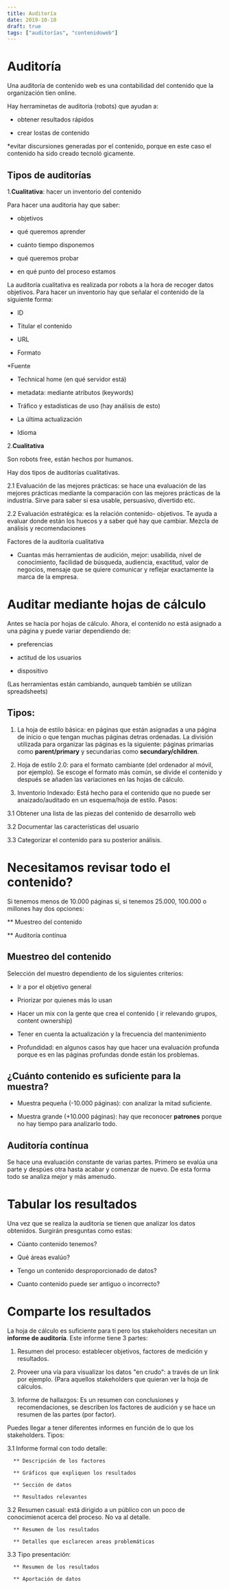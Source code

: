 ```yaml
---
title: Auditoría
date: 2019-10-10
draft: true
tags: ["auditorías", "contenidoweb"]
--- 
```

# Auditoría 

Una auditoría de contenido web es una contabilidad del contenido que la organización tien online. 

Hay herraminetas de auditoria (robots) que ayudan a: 

* obtener resultados rápidos

* crear lostas de contenido

*evitar discursiones generadas por el contenido, porque en este caso el contenido ha sido creado tecnoló
gicamente. 

## Tipos de auditorías

1.**Cualitativa**: hacer un inventorio del contenido

Para hacer una auditoria hay que saber: 

  * objetivos

  * qué queremos aprender

  * cuánto tiempo disponemos 

  * qué queremos probar

  * en qué punto del proceso estamos

La auditoría cualitativa es realizada por robots a la hora de recoger datos objetivos. Para hacer un inventorio hay que señalar el contenido de la siguiente forma: 

  * ID

  * Titular el contenido

  * URL

  * Formato

  *Fuente

  * Technical home (en qué servidor está)

  * metadata: mediante atributos (keywords)

  * Tráfico y estadísticas de uso (hay análisis de esto)

  * La última actualización 

  * Idioma

2.**Cualitativa**

Son robots free, están hechos por humanos. 

Hay dos tipos de auditorías cualitativas. 

  2.1 Evaluación de las mejores prácticas: se hace una evaluación de las mejores prácticas mediante la comparación con las mejores prácticas de la industria. Sirve para saber si esa usable, persuasivo, divertido etc. 
  
  2.2 Evaluación estratégica: es la relación contenido- objetivos. Te ayuda a evaluar donde están los huecos y a saber qué hay que cambiar. Mezcla de análisis y recomendaciones

  Factores de la auditoría cualitativa

  * Cuantas más herramientas de audición, mejor: usabilida, nivel de conocimiento, facilidad de búsqueda, audiencia, exactitud, valor de negocios, mensaje que se quiere comunicar y reflejar exactamente la marca de la empresa.
  
 # Auditar mediante hojas de cálculo
 
 Antes se hacía por hojas de cálculo. Ahora, el contenido no está asignado a una página y puede variar dependiendo de: 
 
 * preferencias
 
 * actitud de los usuarios
 
 * dispositivo
 
 (Las herramientas están cambiando, aunqueb también se utilizan spreadsheets)
 
 ## Tipos: 
 
 1. La hoja de estilo básica: en páginas que están asignadas a una página de inicio o que tengan muchas páginas detras ordenadas. La división utilizada para organizar las páginas es la siguiente: páginas primarias como **parent/primary** y secundarias como **secundary/children**. 
 
 2. Hoja de estilo 2.0: para el formato cambiante (del ordenador al móvil, por ejemplo). Se escoge el formato más común, se divide el contenido y después se añaden las variaciones en las hojas de cálculo. 
 
 3. Inventorio Indexado: Está hecho para el contenido que no puede ser anaizado/auditado en un esquema/hoja de estilo. Pasos: 
 
   3.1 Obtener una lista de las piezas del contenido de desarrollo web
   
   3.2 Documentar las características del usuario 
   
   3.3 Categorizar el contenido para su posterior análisis. 
   
 # Necesitamos revisar todo el contenido?
 
 Si tenemos menos de 10.000 páginas si, si tenemos 25.000, 100.000 o millones hay dos opciones: 
 
** Muestreo del contenido

** Auditoría contínua 
   
 ## Muestreo del contenido
 
 Selección del muestro dependiento de los siguientes criterios: 
 
 * Ir a por el objetivo general
 
 * Priorizar por quienes más lo usan
 
 * Hacer un mix con la gente que crea el contenido ( ir relevando grupos, content ownership)
 
 * Tener en cuenta la actualización y la frecuencia del mantenimiento
 
 * Profundidad: en algunos casos hay que hacer una evaluación profunda porque es en las páginas profundas donde están los problemas.
 
 ## ¿Cuánto contenido es suficiente para la muestra?
 
 * Muestra pequeña (-10.000 páginas): con analizar la mitad suficiente. 
 
 * Muestra grande (+10.000 páginas): hay que reconocer **patrones** porque no hay tiempo para analizarlo todo. 
 
 ## Auditoría contínua
 
 Se hace una evaluación constante de varias partes. Primero se evalúa una parte y despúes otra hasta acabar y comenzar de nuevo. De esta forma todo se analiza mejor y más amenudo. 
 
 # Tabular los resultados 
 
 Una vez que se realiza la auditoría se tienen que analizar los datos obtenidos. Surgirán presguntas como estas: 
 
 * Cúanto contenido tenemos?
 
 * Qué áreas evalúo?
 
 * Tengo un contenido desproporcionado de datos?
 
 * Cuanto contenido puede ser antiguo o incorrecto?
 
 # Comparte los resultados
 
 La hoja de cálculo es suficiente para ti pero los stakeholders necesitan un **informe de auditoría**. Este informe tiene 3 partes: 
 1. Resumen del proceso: establecer objetivos, factores de medición y resultados. 
 
 2. Proveer una vía para visualizar los datos "en crudo": a través de un link por ejemplo. (Para aquellos stakeholders que quieran ver la hoja de cálculos. 
 
 3. Informe de hallazgos: Es un resumen con conclusiones y recomendaciones, se describen los factores de audición y se hace un resumen de las partes (por factor). 
 
 Puedes llegar a tener diferentes informes en función de lo que los stakeholders. Tipos: 
   
   3.1 Informe formal con todo detalle: 
    
      ** Descripción de los factores
     
      ** Gráficos que expliquen los resultados
    
      ** Sección de datos
    
      ** Resultados relevantes
    
   3.2 Resumen casual: está dirigido a un público con un poco de conocimienot acerca del proceso. No va al detalle. 
   
      ** Resumen de los resultados
    
      ** Detalles que esclarecen areas problemáticas
    
   3.3 Tipo presentación: 
   
      ** Resumen de los resultados
    
      ** Aportación de datos 
 
   
  
  
 

